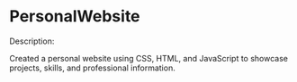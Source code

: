 # PersonalWebsite
Description:

Created a personal website using CSS, HTML, and JavaScript to showcase projects, skills, and professional information.
